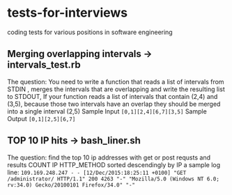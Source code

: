 # tests-for-interviews
coding tests for various positions in software engineering
## Merging overlapping intervals -> intervals_test.rb
The question: You need to write a function that reads a list of intervals from STDIN , merges the intervals that are overlapping and write the resulting list to STDOUT, If your function reads a list of intervals that contain (2,4) and (3,5), because those two intervals have an overlap they should be merged into a single interval (2,5)
Sample Input
`[0,1][2,4][6,7][3,5]`
Sample Output
`[0,1][2,5][6,7]`

## TOP 10 IP hits -> bash_liner.sh
The question: find the top 10 ip addresses with get or post requsts and results COUNT IP HTTP_METHOD sorted descendingly by IP
a sample log line:
`109.169.248.247 - - [12/Dec/2015:18:25:11 +0100] "GET /administrator/ HTTP/1.1" 200 4263 "-" "Mozilla/5.0 (Windows NT 6.0; rv:34.0) Gecko/20100101 Firefox/34.0" "-"`
